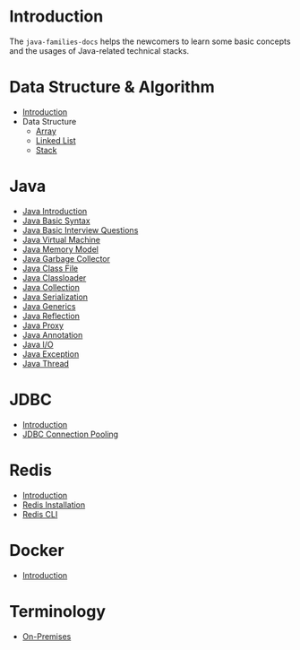 # Introduction
The `java-families-docs` helps the newcomers 
to learn some basic concepts 
and the usages of Java-related technical stacks.

# Data Structure & Algorithm
- [Introduction](data-structure-algorithms/introduction.md)
- Data Structure
  - [Array](/data-structure-algorithms/data-structure/array.md)
  - [Linked List](/data-structure-algorithms/data-structure/linked-list.md)
  - [Stack](/data-structure-algorithms/data-structure/stack.md)

# Java
- [Java Introduction](/java/java-introduction.md)
- [Java Basic Syntax](/java/java-basic-syntax.md)
- [Java Basic Interview Questions](/java/java-basic-interview-questions.md)
- [Java Virtual Machine](/java/java-virtual-machine.md)
- [Java Memory Model](/java/java-memory-model.md)
- [Java Garbage Collector](/java/java-garbage-collector.md)
- [Java Class File](/java/java-class-file.md)
- [Java Classloader](/java/java-classloader.md)
- [Java Collection](/java/java-collection.md)
- [Java Serialization](/java/java-serialization.md)
- [Java Generics](/java/java-generics.md)
- [Java Reflection](/java/java-reflection.md)
- [Java Proxy](/java/java-proxy.md)
- [Java Annotation](java/java-annotation.md)
- [Java I/O](java/java-io.md)
- [Java Exception](/java/java-exception.md)
- [Java Thread](/java/java-thread.md)

# JDBC
- [Introduction](/jdbc/introduction.md)
- [JDBC Connection Pooling](/jdbc/jdbc-connection-pooling.md)

# Redis
- [Introduction](/redis/introduction.md)
- [Redis Installation](/redis/redis-installation.md)
- [Redis CLI](/redis/redis-cli.md)

# Docker
- [Introduction](/docker/instruction.md)

# Terminology
- [On-Premises](/terminology/on-premises.md)